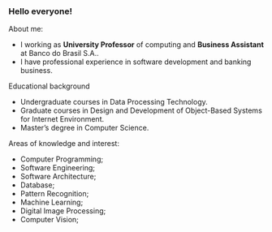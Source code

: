 ### Hello everyone!

About me:

- I  working as **University Professor** of computing and **Business Assistant** at Banco do Brasil S.A.. 
- I have professional experience in software development and banking business. 
<!-- - I’m an enthusiast of **Internet of Things**, **Bots** and **Artificial Intelligence**. -->

Educational background

- Undergraduate courses in Data Processing Technology.
- Graduate courses in Design and Development of Object-Based Systems for Internet Environment.
- Master’s degree in Computer Science.

Areas of knowledge and interest: 
- Computer Programming; 
- Software Engineering; 
- Software Architecture; 
- Database;
- Pattern Recognition;
- Machine Learning;
- Digital Image Processing;
- Computer Vision; 
<!--- Classifiers and Multiple Classifier System;
- Digital Games.-->
